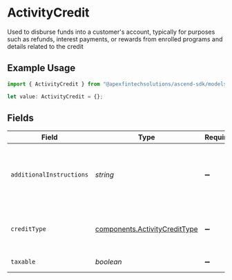 # ActivityCredit

Used to disburse funds into a customer's account, typically for purposes such as refunds, interest payments, or rewards from enrolled programs and details related to the credit

## Example Usage

```typescript
import { ActivityCredit } from "@apexfintechsolutions/ascend-sdk/models/components";

let value: ActivityCredit = {};
```

## Fields

| Field                                                                          | Type                                                                           | Required                                                                       | Description                                                                    | Example                                                                        |
| ------------------------------------------------------------------------------ | ------------------------------------------------------------------------------ | ------------------------------------------------------------------------------ | ------------------------------------------------------------------------------ | ------------------------------------------------------------------------------ |
| `additionalInstructions`                                                       | *string*                                                                       | :heavy_minus_sign:                                                             | Free form text field providing additional information about a transaction      | FDIC sweep interest payment                                                    |
| `creditType`                                                                   | [components.ActivityCreditType](../../models/components/activitycredittype.md) | :heavy_minus_sign:                                                             | Further detail describing the type of credit                                   | WRITE_OFF                                                                      |
| `taxable`                                                                      | *boolean*                                                                      | :heavy_minus_sign:                                                             | No longer applicable                                                           | false                                                                          |